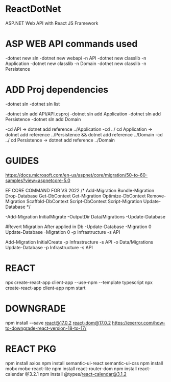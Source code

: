 # ReactDotNet
ASP.NET Web API with React JS Framework

# ASP WEB API commands used
-dotnet new sln
-dotnet new webapi -n API
-dotnet new classlib -n Application
-dotnet new classlib -n Domain
-dotnet new classlib -n Persistence

# ADD Proj dependencies
-dotnet sln
-dotnet sln list

-dotnet sln add API/API.csproj
-dotnet sln add Application
-dotnet sln add Persistence
-dotnet sln add Domain

-cd API -> dotnet add reference ../Application
-cd ../ cd Application -> dotnet add reference ../Persistence && dotnet add reference ../Domain
-cd ../ cd Persistence -> dotnet add reference ../Domain


# GUIDES
https://docs.microsoft.com/en-us/aspnet/core/migration/50-to-60-samples?view=aspnetcore-5.0

EF CORE COMMAND FOR VS 2022
/*
    Add-Migration
    Bundle-Migration
    Drop-Database
    Get-DbContext
    Get-Migration
    Optimize-DbContext
    Remove-Migration
    Scaffold-DbContext
    Script-DbContext
    Script-Migration
    Update-Database */
	
-Add-Migration InitialMigrate -OutputDir Data/Migrations
-Update-Database

#Revert Migration After applied in Db
-Update-Database -Migration 0
Update-Database -Migration 0 -p Infrastructure -s API

Add-Migration InitialCreate -p Infrastructure -s API -o Data/Migrations
Update-Database -p Infrastructure -s API 


# REACT
npx create-react-app client-app --use-npm --template typescript
npx create-react-app client-app
npm start

# DOWNGRADE
npm install -–save react@17.0.2 react-dom@17.0.2
https://exerror.com/how-to-downgrade-react-version-18-to-17/

# REACT PKG
npm install axios
npm install semantic-ui-react semantic-ui-css
npm install mobx mobx-react-lite
npm install react-router-dom
npm install react-calendar @3.2.1
npm install @types/react-calendar@3.1.2